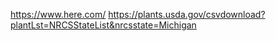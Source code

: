 https://www.here.com/
https://plants.usda.gov/csvdownload?plantLst=NRCSStateList&nrcsstate=Michigan

